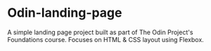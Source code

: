 # Odin-landing-page
A simple landing page project built as part of The Odin Project's Foundations course. Focuses on HTML &amp; CSS layout using Flexbox.

